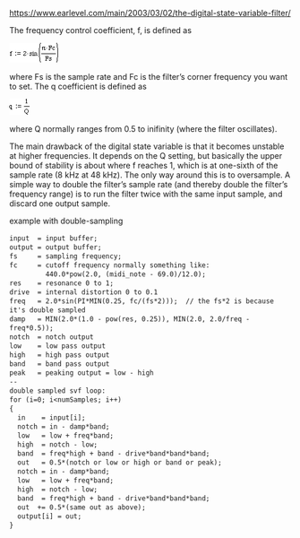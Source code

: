 https://www.earlevel.com/main/2003/03/02/the-digital-state-variable-filter/

The frequency control coefficient, f, is defined as

![Alt text](image.png)

where Fs is the sample rate and Fc is the filter’s corner frequency you want to set. The q coefficient is defined as

![Alt text](image-1.png)

where Q normally ranges from 0.5 to inifinity (where the filter oscillates).


The main drawback of the digital state variable is that it becomes unstable at higher frequencies. It depends on the Q setting, but basically the upper bound of stability is about where f reaches 1, which is at one-sixth of the sample rate (8 kHz at 48 kHz). The only way around this is to oversample. A simple way to double the filter’s sample rate (and thereby double the filter’s frequency range) is to run the filter twice with the same input sample, and discard one output sample.



example with double-sampling

```
input  = input buffer;
output = output buffer;
fs     = sampling frequency;
fc     = cutoff frequency normally something like:
         440.0*pow(2.0, (midi_note - 69.0)/12.0);
res    = resonance 0 to 1;
drive  = internal distortion 0 to 0.1
freq   = 2.0*sin(PI*MIN(0.25, fc/(fs*2)));  // the fs*2 is because it's double sampled
damp   = MIN(2.0*(1.0 - pow(res, 0.25)), MIN(2.0, 2.0/freq - freq*0.5));
notch  = notch output
low    = low pass output
high   = high pass output
band   = band pass output
peak   = peaking output = low - high
--
double sampled svf loop:
for (i=0; i<numSamples; i++)
{
  in    = input[i];
  notch = in - damp*band;
  low   = low + freq*band;
  high  = notch - low;
  band  = freq*high + band - drive*band*band*band;
  out   = 0.5*(notch or low or high or band or peak);
  notch = in - damp*band;
  low   = low + freq*band;
  high  = notch - low;
  band  = freq*high + band - drive*band*band*band;
  out  += 0.5*(same out as above);
  output[i] = out;
}
```